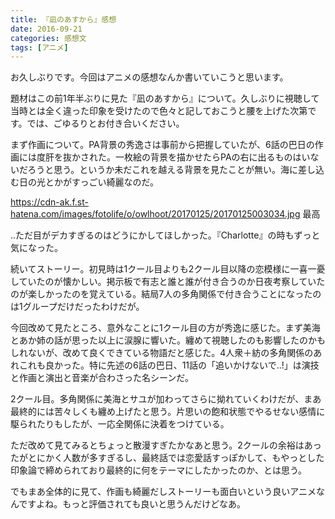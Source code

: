 ```yaml
---
title: 『凪のあすから』感想
date: 2016-09-21
categories: 感想文
tags: [アニメ]
---
```


お久しぶりです。今回はアニメの感想なんか書いていこうと思います。

題材はこの前1年半ぶりに見た『凪のあすから』について。久しぶりに視聴して当時とは全く違った印象を受けたので色々と記しておこうと腰を上げた次第です。では、ごゆるりとお付き合いください。


まず作画について。PA背景の秀逸さは事前から把握していたが、6話の巴日の作画には度肝を抜かされた。一枚絵の背景を描かせたらPAの右に出るものはいないだろうと思う。というか未だこれを越える背景を見たことが無い。海に差し込む日の光とかがすっごい綺麗なのだ。


https://cdn-ak.f.st-hatena.com/images/fotolife/o/owlhoot/20170125/20170125003034.jpg
最高

..ただ目がデカすぎるのはどうにかしてほしかった。『Charlotte』の時もずっと気になった。


続いてストーリー。初見時は1クール目よりも2クール目以降の恋模様に一喜一憂していたのが懐かしい。掲示板で有志と誰と誰が付き合うのか日夜考察していたのが楽しかったのを覚えている。結局7人の多角関係で付き合うことになったのは1グループだけだったわけだが。

今回改めて見たところ、意外なことに1クール目の方が秀逸に感じた。まず美海とあか姉の話が思った以上に涙腺に響いた。纏めて視聴したのも影響したのかもしれないが、改めて良くできている物語だと感じた。4人衆＋紡の多角関係のあれこれも良かった。特に先述の6話の巴日、11話の「追いかけないで..!」は演技と作画と演出と音楽が合わさった名シーンだ。


2クール目。多角関係に美海とサユが加わってさらに拗れていくわけだが、まあ最終的には苦々しくも纏め上げたと思う。片思いの飽和状態でやるせない感情に駆られたりもしたが、一応全関係に決着をつけている。


ただ改めて見てみるとちょっと散漫すぎたかなあと思う。2クールの余裕はあったがとにかく人数が多すぎるし、最終話では恋愛話すっぽかして、もやっとした印象論で締められており最終的に何をテーマにしたかったのか、とは思う。


でもまあ全体的に見て、作画も綺麗だしストーリーも面白いという良いアニメなんですよね。もっと評価されても良いと思うんだけどなあ。